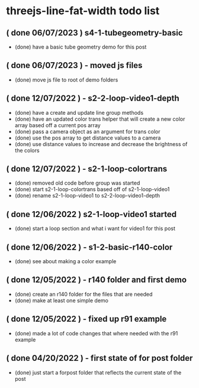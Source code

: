 # threejs-line-fat-width todo list

## ( done 06/07/2023 ) s4-1-tubegeometry-basic
* (done) have a basic tube geometry demo for this post

## ( done 06/07/2023 ) - moved js files
* (done) move js file to root of demo folders

## ( done 12/07/2022 ) - s2-2-loop-video1-depth
* (done) have a create and update line group methods
* (done) have an updated color trans helper that will create a new color array based off a current pos array
* (done) pass a camera object as an argument for trans color
* (done) use the pos array to get distance values to a camera 
* (done) use distance values to increase and decrease the brightness of the colors

## ( done 12/07/2022 ) - s2-1-loop-colortrans
* (done) removed old code before group was started
* (done) start s2-1-loop-colortrans based off of s2-1-loop-video1
* (done) rename s2-1-loop-video1 to s2-2-loop-video1-depth

## ( done 12/06/2022 ) s2-1-loop-video1 started
* (done) start a loop section and what i want for video1 for this post

## ( done 12/06/2022 ) - s1-2-basic-r140-color
* (done) see about making a color example

## ( done 12/05/2022 ) - r140 folder and first demo
* (done) create an r140 folder for the files that are needed
* (done) make at least one simple demo

## ( done 12/05/2022 ) - fixed up r91 example
* (done) made a lot of code changes that where needed with the r91 example

## ( done 04/20/2022 ) - first state of for post folder
* (done) just start a forpost folder that reflects the current state of the post